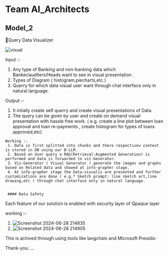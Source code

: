 # Team AI_Architects

## Model_2

🥈Query Data Visualizer
 
  ![visual](https://github.com/sandeshlavshetty/AI_Architects/assets/138968398/f2c59efa-3637-45d2-82b7-5e24cdf4fb96)

  Input :- 
   1. Any type of Banking and non-banking data which Banker/auditers/Heads want to see in visual presentation .
   2. Types of Diagram ( histogram,piecharts,etc.)
   3. Querry for which data visual user want through chat interface only in natural language.

  Output :- 
   1. It intially create self querry and create visual presentations of Data.
   2. The query can be given by user  and create on demand visual presentation with hassle free work.  ( e.g. create a line plot between loan approval and loan re-payments , create histogram for types of loans approved,etc)

    Working :-
     1. Data is first splitted into chunks and there respectivev context is stored in DB using our B-LLM.
     2. Based on User query a RAG(Retrieval-Augmented Generation) is performed and data is forwarded to viz-Generator.
     3. Viz-Generator ( Visual Generator ) generate the images and graphs based on Related data and showed at info-grapher stage.
     4. At info-grapher stage the Data-visualis are presented and further customizations are done ( e.g.* Sketch prompt: line sketch art,line drawing,etc ) through chat interface only in natural language.


     #### Data Safety 

Each feature of our solution is enabled with security layer of Qpaque layer 

 working :-

  1. ![Screenshot 2024-06-28 214835](https://github.com/sandeshlavshetty/AI_Architects/assets/138968398/b5583260-e7e1-4d19-9303-a39aa267beb8)
  2. ![Screenshot 2024-06-28 214905](https://github.com/sandeshlavshetty/AI_Architects/assets/138968398/e34a228b-82b0-45da-a5df-afa954be892d)

This is achived through using tools like langchain and Microsoft Presidio


Thank-you.....
